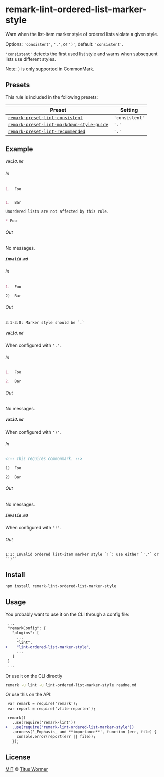 <!--This file is generated-->

# remark-lint-ordered-list-marker-style

Warn when the list-item marker style of ordered lists violate a given
style.

Options: `'consistent'`, `'.'`, or `')'`, default: `'consistent'`.

`'consistent'` detects the first used list style and warns when subsequent
lists use different styles.

Note: `)` is only supported in CommonMark.

## Presets

This rule is included in the following presets:

| Preset | Setting |
| ------ | ------- |
| [`remark-preset-lint-consistent`](https://github.com/wooorm/remark-lint/tree/master/packages/remark-preset-lint-consistent) | `'consistent'` |
| [`remark-preset-lint-markdown-style-guide`](https://github.com/wooorm/remark-lint/tree/master/packages/remark-preset-lint-markdown-style-guide) | `'.'` |
| [`remark-preset-lint-recommended`](https://github.com/wooorm/remark-lint/tree/master/packages/remark-preset-lint-recommended) | `'.'` |

## Example

##### `valid.md`

###### In

```markdown
1.  Foo


1.  Bar

Unordered lists are not affected by this rule.

* Foo
```

###### Out

No messages.

##### `invalid.md`

###### In

```markdown
1.  Foo

2)  Bar
```

###### Out

```text
3:1-3:8: Marker style should be `.`
```

##### `valid.md`

When configured with `'.'`.

###### In

```markdown
1.  Foo

2.  Bar
```

###### Out

No messages.

##### `valid.md`

When configured with `')'`.

###### In

```markdown
<!-- This requires commonmark. -->

1)  Foo

2)  Bar
```

###### Out

No messages.

##### `invalid.md`

When configured with `'!'`.

###### Out

```text
1:1: Invalid ordered list-item marker style `!`: use either `'.'` or `')'`
```

## Install

```sh
npm install remark-lint-ordered-list-marker-style
```

## Usage

You probably want to use it on the CLI through a config file:

```diff
 ...
 "remarkConfig": {
   "plugins": [
     ...
     "lint",
+    "lint-ordered-list-marker-style",
     ...
   ]
 }
 ...
```

Or use it on the CLI directly

```sh
remark -u lint -u lint-ordered-list-marker-style readme.md
```

Or use this on the API:

```diff
 var remark = require('remark');
 var report = require('vfile-reporter');

 remark()
   .use(require('remark-lint'))
+  .use(require('remark-lint-ordered-list-marker-style'))
   .process('_Emphasis_ and **importance**', function (err, file) {
     console.error(report(err || file));
   });
```

## License

[MIT](https://github.com/wooorm/remark-lint/blob/master/LICENSE) © [Titus Wormer](http://wooorm.com)
